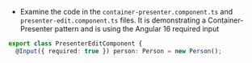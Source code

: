 - Examine the code in the `container-presenter.component.ts` and `presenter-edit.component.ts` files. It is demonstrating a Container-Presenter pattern and is using the Angular 16 required input

```typescript
export class PresenterEditComponent {
  @Input({ required: true }) person: Person = new Person();
```
